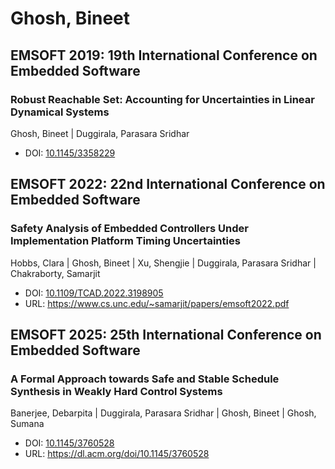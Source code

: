 # Ghosh, Bineet

## EMSOFT 2019: 19th International Conference on Embedded Software

### Robust Reachable Set: Accounting for Uncertainties in Linear Dynamical Systems
Ghosh, Bineet | Duggirala, Parasara Sridhar
* DOI: [10.1145/3358229](https://doi.org/10.1145/3358229)

## EMSOFT 2022: 22nd International Conference on Embedded Software

### Safety Analysis of Embedded Controllers Under Implementation Platform Timing Uncertainties
Hobbs, Clara | Ghosh, Bineet | Xu, Shengjie | Duggirala, Parasara Sridhar | Chakraborty, Samarjit
* DOI: [10.1109/TCAD.2022.3198905](https://doi.org/10.1109/TCAD.2022.3198905)
* URL: <https://www.cs.unc.edu/~samarjit/papers/emsoft2022.pdf>

## EMSOFT 2025: 25th International Conference on Embedded Software

### A Formal Approach towards Safe and Stable Schedule Synthesis in Weakly Hard Control Systems
Banerjee, Debarpita | Duggirala, Parasara Sridhar | Ghosh, Bineet | Ghosh, Sumana
* DOI: [10.1145/3760528](https://doi.org/10.1145/3760528)
* URL: <https://dl.acm.org/doi/10.1145/3760528>

